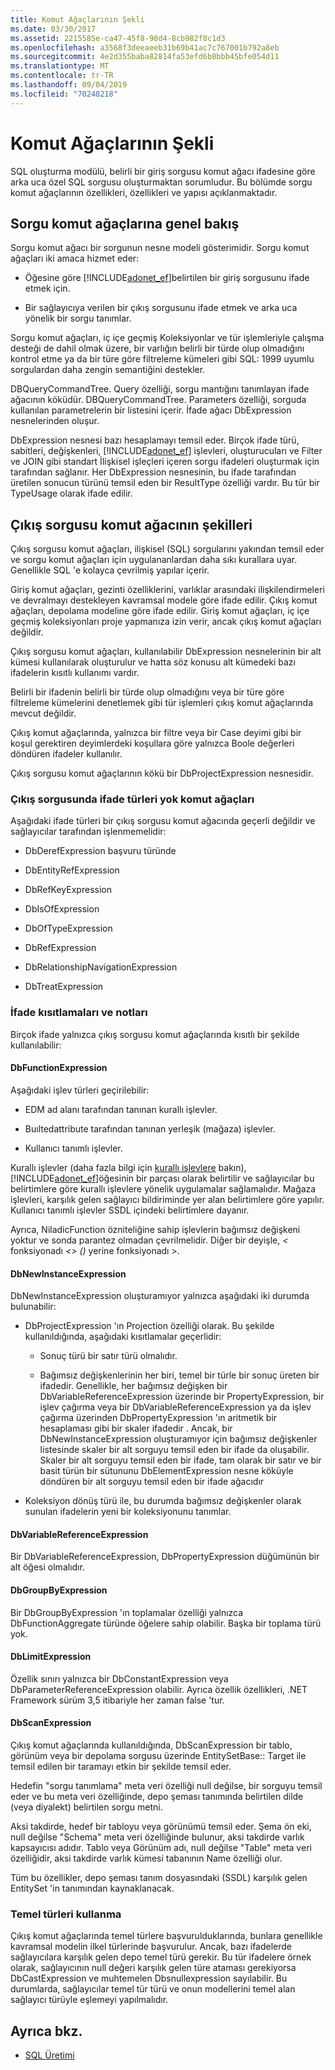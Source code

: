 ```yaml
---
title: Komut Ağaçlarının Şekli
ms.date: 03/30/2017
ms.assetid: 2215585e-ca47-45f8-98d4-8cb982f8c1d3
ms.openlocfilehash: a3568f3deeaeeb31b69b41ac7c767001b792a8eb
ms.sourcegitcommit: 4e2d355baba82814fa53efd6b8bbb45bfe054d11
ms.translationtype: MT
ms.contentlocale: tr-TR
ms.lasthandoff: 09/04/2019
ms.locfileid: "70248218"
---
```

# <a name="the-shape-of-the-command-trees"></a>Komut Ağaçlarının Şekli

SQL oluşturma modülü, belirli bir giriş sorgusu komut ağacı ifadesine göre arka uca özel SQL sorgusu oluşturmaktan sorumludur. Bu bölümde sorgu komut ağaçlarının özellikleri, özellikleri ve yapısı açıklanmaktadır.

## <a name="query-command-trees-overview"></a>Sorgu komut ağaçlarına genel bakış

Sorgu komut ağacı bir sorgunun nesne modeli gösterimidir. Sorgu komut ağaçları iki amaca hizmet eder:

- Öğesine göre [!INCLUDE[adonet_ef](../../../../../includes/adonet-ef-md.md)]belirtilen bir giriş sorgusunu ifade etmek için.

- Bir sağlayıcıya verilen bir çıkış sorgusunu ifade etmek ve arka uca yönelik bir sorgu tanımlar.

Sorgu komut ağaçları, iç içe geçmiş Koleksiyonlar ve tür işlemleriyle çalışma desteği de dahil olmak üzere, bir varlığın belirli bir türde olup olmadığını kontrol etme ya da bir türe göre filtreleme kümeleri gibi SQL: 1999 uyumlu sorgulardan daha zengin semantiğini destekler.

DBQueryCommandTree. Query özelliği, sorgu mantığını tanımlayan ifade ağacının köküdür. DBQueryCommandTree. Parameters özelliği, sorguda kullanılan parametrelerin bir listesini içerir. İfade ağacı DbExpression nesnelerinden oluşur.

DbExpression nesnesi bazı hesaplamayı temsil eder. Birçok ifade türü, sabitleri, değişkenleri, [!INCLUDE[adonet_ef](../../../../../includes/adonet-ef-md.md)] işlevleri, oluşturucuları ve Filter ve JOIN gibi standart İlişkisel işleçleri içeren sorgu ifadeleri oluşturmak için tarafından sağlanır. Her DbExpression nesnesinin, bu ifade tarafından üretilen sonucun türünü temsil eden bir ResultType özelliği vardır. Bu tür bir TypeUsage olarak ifade edilir.

## <a name="shapes-of-the-output-query-command-tree"></a>Çıkış sorgusu komut ağacının şekilleri

Çıkış sorgusu komut ağaçları, ilişkisel (SQL) sorgularını yakından temsil eder ve sorgu komut ağaçları için uygulananlardan daha sıkı kurallara uyar. Genellikle SQL 'e kolayca çevrilmiş yapılar içerir.

Giriş komut ağaçları, gezinti özelliklerini, varlıklar arasındaki ilişkilendirmeleri ve devralmayı destekleyen kavramsal modele göre ifade edilir. Çıkış komut ağaçları, depolama modeline göre ifade edilir. Giriş komut ağaçları, iç içe geçmiş koleksiyonları proje yapmanıza izin verir, ancak çıkış komut ağaçları değildir.

Çıkış sorgusu komut ağaçları, kullanılabilir DbExpression nesnelerinin bir alt kümesi kullanılarak oluşturulur ve hatta söz konusu alt kümedeki bazı ifadelerin kısıtlı kullanımı vardır.

Belirli bir ifadenin belirli bir türde olup olmadığını veya bir türe göre filtreleme kümelerini denetlemek gibi tür işlemleri çıkış komut ağaçlarında mevcut değildir.

Çıkış komut ağaçlarında, yalnızca bir filtre veya bir Case deyimi gibi bir koşul gerektiren deyimlerdeki koşullara göre yalnızca Boole değerleri döndüren ifadeler kullanılır.

Çıkış sorgusu komut ağaçlarının kökü bir DbProjectExpression nesnesidir.

### <a name="expression-types-not-present-in-output-query-command-trees"></a>Çıkış sorgusunda ifade türleri yok komut ağaçları

Aşağıdaki ifade türleri bir çıkış sorgusu komut ağacında geçerli değildir ve sağlayıcılar tarafından işlenmemelidir:

- DbDerefExpression başvuru türünde

- DbEntityRefExpression

- DbRefKeyExpression

- DbIsOfExpression

- DbOfTypeExpression

- DbRefExpression

- DbRelationshipNavigationExpression

- DbTreatExpression

### <a name="expression-restrictions-and-notes"></a>İfade kısıtlamaları ve notları

Birçok ifade yalnızca çıkış sorgusu komut ağaçlarında kısıtlı bir şekilde kullanılabilir:

#### <a name="dbfunctionexpression"></a>DbFunctionExpression

Aşağıdaki işlev türleri geçirilebilir:

- EDM ad alanı tarafından tanınan kurallı işlevler.

- Buıltedattribute tarafından tanınan yerleşik (mağaza) işlevler.

- Kullanıcı tanımlı işlevler.

Kurallı işlevler (daha fazla bilgi için [kurallı işlevlere](./language-reference/canonical-functions.md) bakın), [!INCLUDE[adonet_ef](../../../../../includes/adonet-ef-md.md)]öğesinin bir parçası olarak belirtilir ve sağlayıcılar bu belirtimlere göre kurallı işlevlere yönelik uygulamalar sağlamalıdır. Mağaza işlevleri, karşılık gelen sağlayıcı bildiriminde yer alan belirtimlere göre yapılır. Kullanıcı tanımlı işlevler SSDL içindeki belirtimlere dayanır.

Ayrıca, NiladicFunction özniteliğine sahip işlevlerin bağımsız değişkeni yoktur ve sonda parantez olmadan çevrilmelidir.  Diğer bir deyişle,  *\<* fonksiyonadı  *\<> ()* yerine fonksiyonadı >.

#### <a name="dbnewinstanceexpression"></a>DbNewInstanceExpression

DbNewInstanceExpression oluşturamıyor yalnızca aşağıdaki iki durumda bulunabilir:

- DbProjectExpression 'ın Projection özelliği olarak.  Bu şekilde kullanıldığında, aşağıdaki kısıtlamalar geçerlidir:

  - Sonuç türü bir satır türü olmalıdır.

  - Bağımsız değişkenlerinin her biri, temel bir türle bir sonuç üreten bir ifadedir. Genellikle, her bağımsız değişken bir DbVariableReferenceExpression üzerinde bir PropertyExpression, bir işlev çağırma veya bir DbVariableReferenceExpression ya da işlev çağırma üzerinden DbPropertyExpression 'ın aritmetik bir hesaplaması gibi bir skaler ifadedir . Ancak, bir DbNewInstanceExpression oluşturamıyor için bağımsız değişkenler listesinde skaler bir alt sorguyu temsil eden bir ifade da oluşabilir. Skaler bir alt sorguyu temsil eden bir ifade, tam olarak bir satır ve bir basit türün bir sütununu DbElementExpression nesne köküyle döndüren bir alt sorguyu temsil eden bir ifade ağacıdır

- Koleksiyon dönüş türü ile, bu durumda bağımsız değişkenler olarak sunulan ifadelerin yeni bir koleksiyonunu tanımlar.

#### <a name="dbvariablereferenceexpression"></a>DbVariableReferenceExpression

Bir DbVariableReferenceExpression, DbPropertyExpression düğümünün bir alt öğesi olmalıdır.

#### <a name="dbgroupbyexpression"></a>DbGroupByExpression

Bir DbGroupByExpression 'ın toplamalar özelliği yalnızca DbFunctionAggregate türünde öğelere sahip olabilir. Başka bir toplama türü yok.

#### <a name="dblimitexpression"></a>DbLimitExpression

Özellik sınırı yalnızca bir DbConstantExpression veya DbParameterReferenceExpression olabilir. Ayrıca özellik özellikleri, .NET Framework sürüm 3,5 itibariyle her zaman false 'tur.

#### <a name="dbscanexpression"></a>DbScanExpression

Çıkış komut ağaçlarında kullanıldığında, DbScanExpression bir tablo, görünüm veya bir depolama sorgusu üzerinde EntitySetBase:: Target ile temsil edilen bir taramayı etkin bir şekilde temsil eder.

Hedefin "sorgu tanımlama" meta veri özelliği null değilse, bir sorguyu temsil eder ve bu meta veri özelliğinde, depo şeması tanımında belirtilen dilde (veya diyalekt) belirtilen sorgu metni.

Aksi takdirde, hedef bir tabloyu veya görünümü temsil eder. Şema ön eki, null değilse "Schema" meta veri özelliğinde bulunur, aksi takdirde varlık kapsayıcısı adıdır.  Tablo veya Görünüm adı, null değilse "Table" meta veri özelliğidir, aksi takdirde varlık kümesi tabanının Name özelliği olur.

Tüm bu özellikler, depo şeması tanım dosyasındaki (SSDL) karşılık gelen EntitySet 'in tanımından kaynaklanacak.

### <a name="using-primitive-types"></a>Temel türleri kullanma

Çıkış komut ağaçlarında temel türlere başvurulduklarında, bunlara genellikle kavramsal modelin ilkel türlerinde başvurulur. Ancak, bazı ifadelerde sağlayıcılara karşılık gelen depo temel türü gerekir. Bu tür ifadelere örnek olarak, sağlayıcının null değeri karşılık gelen türe ataması gerekiyorsa DbCastExpression ve muhtemelen Dbsnullexpression sayılabilir. Bu durumlarda, sağlayıcılar temel tür türü ve onun modellerini temel alan sağlayıcı türüyle eşlemeyi yapılmalıdır.

## <a name="see-also"></a>Ayrıca bkz.

- [SQL Üretimi](sql-generation.md)
